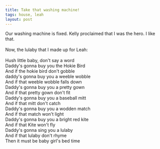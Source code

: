 ```yaml
---
title: Take that washing machine!
tags: house, leah
layout: post
---
```

Our washing machine is fixed. Kelly proclaimed that I was the hero. I like that.<br /><br />Now, the lulaby that I made up for Leah:<br /><br />Hush little baby, don't say a word <br />Daddy's gonna buy you the Hokie Bird<br />And if the hokie bird don't gobble<br />daddy's gonna buy you a weeble wobble<br />And if that weeble wobble falls down<br />Daddy's gonna buy you a pretty gown<br />And if that pretty gown don't fit<br />Daddy's gonna buy you a baseball mitt<br />And if that mitt don't catch<br />Daddy's gonna buy you a wodden match<br />And if that match won't light<br />Daddy's gonna buy you a bright red kite<br />And if that Kite won't fly<br />Daddy's gonna sing you a lulaby<br />And if that lulaby don't rhyme<br />Then it must be baby girl's bed time
